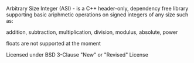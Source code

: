 Arbitrary Size Integer (ASI) - is a C++ header-only, dependency free library
supporting basic ariphmetic operations on signed integers of any size such as:

addition, subtraction, multiplication, division, modulus, absolute, power

floats are not supported at the moment

Licensed under BSD 3-Clause "New" or "Revised" License
